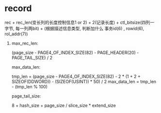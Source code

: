 # record

rec + rec_len(变长列的长度控制信息1 or 2) + 2(记录长度) + ctl_bitsize(四列一字节, 每一列两bit) + (根据描述信息类型, 判断加什么 事务id(6) , rowid(6), rol_addr(7))


1. max_rec_len:

    (page_size - PAGE4_OF_INDEX_SIZE(82) - PAGE_HEADER(20) - PAGE_TAIL_SIZE) / 2

    max_data_len:

    tmp_len = (page_size - PAGE4_OF_INDEX_SIZE(82) - 2 * (1 + 2 + SIZEOF(DDWORD)) - (SIZEOF(USINT)) * 50) / 2
    max_data_len = tmp_len - (tmp_len % 100)

    page_tail_size:

    8 + hash_size + page_size / slice_size * extend_size

